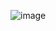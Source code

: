 ![image](https://user-images.githubusercontent.com/46907805/185774430-8dcba9cf-6e5b-4749-9cd2-3a7c53e08c0f.png)
